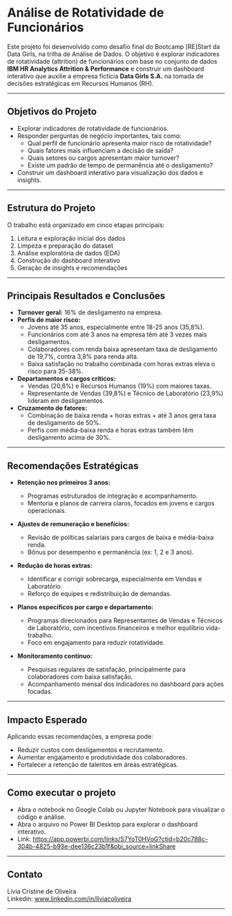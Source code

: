 # Análise de Rotatividade de Funcionários

Este projeto foi desenvolvido como desafio final do Bootcamp [RE]Start da Data Girls, na trilha de Análise de Dados. O objetivo é explorar indicadores de rotatividade (attrition) de funcionários com base no conjunto de dados **IBM HR Analytics Attrition & Performance** e construir um dashboard interativo que auxilie a empresa fictícia **Data Girls S.A.** na tomada de decisões estratégicas em Recursos Humanos (RH).

---

## Objetivos do Projeto

- Explorar indicadores de rotatividade de funcionários.
- Responder perguntas de negócio importantes, tais como:
  - Qual perfil de funcionário apresenta maior risco de rotatividade?
  - Quais fatores mais influenciam a decisão de saída?
  - Quais setores ou cargos apresentam maior turnover?
  - Existe um padrão de tempo de permanência até o desligamento?
- Construir um dashboard interativo para visualização dos dados e insights.

---

## Estrutura do Projeto

O trabalho está organizado em cinco etapas principais:

1. Leitura e exploração inicial dos dados  
2. Limpeza e preparação do dataset  
3. Análise exploratória de dados (EDA)  
4. Construção do dashboard interativo  
5. Geração de insights e recomendações  

---

## Principais Resultados e Conclusões

- **Turnover geral:** 16% de desligamento na empresa.  
- **Perfis de maior risco:**  
  - Jovens até 35 anos, especialmente entre 18-25 anos (35,8%).  
  - Funcionários com até 3 anos na empresa têm até 3 vezes mais desligamentos.  
  - Colaboradores com renda baixa apresentam taxa de desligamento de 19,7%, contra 3,8% para renda alta.  
  - Baixa satisfação no trabalho combinada com horas extras eleva o risco para 35-38%.  
- **Departamentos e cargos críticos:**  
  - Vendas (20,6%) e Recursos Humanos (19%) com maiores taxas.  
  - Representante de Vendas (39,8%) e Técnico de Laboratório (23,9%) lideram em desligamentos.  
- **Cruzamento de fatores:**  
  - Combinação de baixa renda + horas extras + até 3 anos gera taxa de desligamento de 50%.  
  - Perfis com média-baixa renda e horas extras também têm desligamento acima de 30%.  

---

## Recomendações Estratégicas

- **Retenção nos primeiros 3 anos:**  
  - Programas estruturados de integração e acompanhamento.  
  - Mentoria e planos de carreira claros, focados em jovens e cargos operacionais.  

- **Ajustes de remuneração e benefícios:**  
  - Revisão de políticas salariais para cargos de baixa e média-baixa renda.  
  - Bônus por desempenho e permanência (ex: 1, 2 e 3 anos).  

- **Redução de horas extras:**  
  - Identificar e corrigir sobrecarga, especialmente em Vendas e Laboratório.  
  - Reforço de equipes e redistribuição de demandas.  

- **Planos específicos por cargo e departamento:**  
  - Programas direcionados para Representantes de Vendas e Técnicos de Laboratório, com incentivos financeiros e melhor equilíbrio vida-trabalho.  
  - Foco em engajamento para reduzir rotatividade.  

- **Monitoramento contínuo:**  
  - Pesquisas regulares de satisfação, principalmente para colaboradores com baixa satisfação.  
  - Acompanhamento mensal dos indicadores no dashboard para ações focadas.  

---

## Impacto Esperado

Aplicando essas recomendações, a empresa pode:

- Reduzir custos com desligamentos e recrutamento.  
- Aumentar engajamento e produtividade dos colaboradores.  
- Fortalecer a retenção de talentos em áreas estratégicas.  

---

## Como executar o projeto

- Abra o notebook no Google Colab ou Jupyter Notebook para visualizar o código e análise.  
- Abra o arquivo no Power BI Desktop para explorar o dashboard interativo.
- Link: https://app.powerbi.com/links/S7YoT0HVoG?ctid=b20c788c-304b-4825-b93e-dee136c23b1f&pbi_source=linkShare 

---

## Contato

Lívia Cristine de Oliveira  
Linkedin: www.linkedin.com/in/líviacoliveira


---


